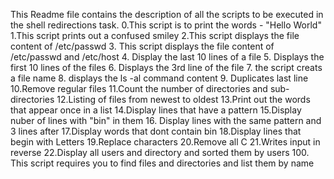 This Readme file contains the description of all the scripts to be executed in the shell redirections task.
	0.This script is to print the words - "Hello World"
	1.This script prints out a confused smiley
	2.This script displays the file content of /etc/passwd
	3. This script displays the file content of /etc/passwd and /etc/host
	4. Display the last 10 lines of a file
	5. Displays the first 10 lines of the files
	6. Displays the 3rd line of the file
	7. the script creats a file name
	8. displays the ls -al command content
	9. Duplicates last line
	10.Remove regular files
	11.Count the number of directories and sub-directories
	12.Listing of files from newest to oldest
	13.Print out the words that appear once in a list
	14.Display lines that have a pattern
	15.Display nuber of lines with "bin" in them
	16. Display lines with the same pattern and 3 lines after
	17.Display words that dont contain bin
	18.Display lines that begin with Letters
	19.Replace characters
	20.Remove all C
	21.Writes input in reverse
 	22.Display all users and directory and sorted them by users
	100. This script requires you to find files and directories and list them by name	 
 
